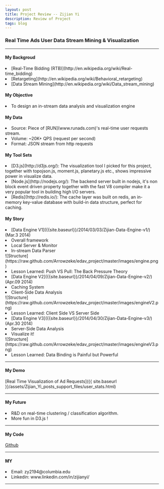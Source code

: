 ```yaml
---
layout: post
title: Project Review -- Zijian Yi
description: Review of Project
tags: blog
---
```

<section>
  
### Real Time Ads User Data Stream Mining & Visualization

-------------------------------------------------------------------------------

#### My Backgroud

<li>[Real-Time Bidding (RTB)](http://en.wikipedia.org/wiki/Real-time_bidding)</li>
<li>[Retargeting](http://en.wikipedia.org/wiki/Behavioral_retargeting)</li>
<li>[Data Stream Mining](http://en.wikipedia.org/wiki/Data_stream_mining)</li>

#### My Objective

<li>To design an in-stream data analysis and visualization engine</li>

#### My Data

<li>Source: Piece of [RUN](www.runads.com)'s real-time user requests stream.</li>
<li>Volume: ~20K+ QPS (request per second)</li>
<li>Format: JSON stream from http requests</li>

#### My Tool Sets

<li>[D3.js](http://d3js.org/): The visualization tool I picked for this project, together with topojson.js, moment.js, planetary.js etc., shows impressive power in visualize data.</li>
<li>[Node.js](http://nodejs.org/): The backend server built in nodejs, it's non block event driven property together with the fast V8 compiler make it a very popular tool in building high I/O servers.</li>
<li>[Redis](http://redis.io/): The cache layer was built on redis, an in-memory key-value database with build-in data structure, perfect for caching.</li>

#### My Story

<li>[Data Engine V1]({{site.baseurl}}/2014/03/03/Zijian-Data-Engine-v1/) (Mar.3 2014)</li>
<li>Overall framework</li>
<li>Local Server & Monitor</li>
<li>In-stream Data Parser</li>
![Structure](https://raw.github.com/Arrowzeke/edav_project/master/images/engine.png)
<li>Lesson Learned: Push VS Pull: The Back Pressure Theory</li>

<li>[Data Engine V2]({{site.baseurl}}/2014/04/09/Zijian-Data-Engine-v2/) (Apr.09 2014)</li>
<li>Caching System</li>
<li>Client-Side Data Analysis</li>
![Structure](https://raw.github.com/Arrowzeke/edav_project/master/images/engineV2.png)
<li>Lesson Learned: Client Side VS Server Side</li>

<li>[Data Engine V3]({{site.baseurl}}/2014/04/30/Zijian-Data-Engine-v3/) (Apr.30 2014)</li>
<li>Server-Side Data Analysis</li>
<li>Visualize it!</li>
![Structure](https://raw.github.com/Arrowzeke/edav_project/master/images/engineV3.png)
<li>Lesson Learned: Data Binding is Painful but Powerful</li>

-------------------------------------------------------------------------------

#### My Demo

[Real Time Visualization of Ad Requests]({{ site.baseurl }}/assets/Zijian_Yi_posts_support_files/user_stats.html)

-------------------------------------------------------------------------------

#### My Future

<li>R&D on real-time clustering / classification algorithm.</li>
<li>More fun in D3.js !</li>

-------------------------------------------------------------------------------

#### My Code

[Github](https://github.com/Arrowzeke/edav_data_engine)

-------------------------------------------------------------------------------

#### MY

<li>Email: zy2194@columbia.edu</li>
<li>Linkedin: www.linkedin.com/in/zijianyi/</li>

-------------------------------------------------------------------------------

</section>
